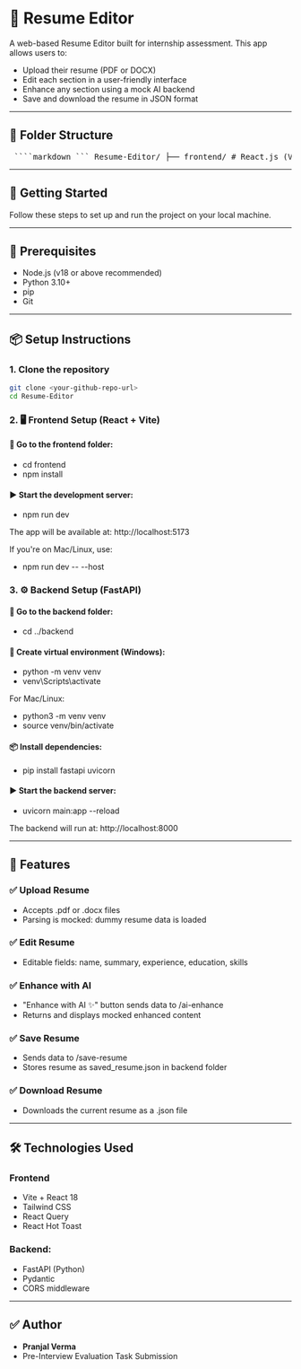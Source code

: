 # 📝 Resume Editor

A web-based Resume Editor built for internship assessment. This app allows users to:

- Upload their resume (PDF or DOCX)
- Edit each section in a user-friendly interface
- Enhance any section using a mock AI backend
- Save and download the resume in JSON format

---

## 📁 Folder Structure

<pre> ````markdown ``` Resume-Editor/ ├── frontend/ # React.js (Vite) + Tailwind CSS + React Query └── backend/ # FastAPI backend (Python) ``` ```` </pre>

---

## 🚀 Getting Started

Follow these steps to set up and run the project on your local machine.

---

## 🧩 Prerequisites

- Node.js (v18 or above recommended)
- Python 3.10+
- pip
- Git

---

## 📦 Setup Instructions

### 1. Clone the repository

```bash
git clone <your-github-repo-url>
cd Resume-Editor
```

### 2. 🖥️ Frontend Setup (React + Vite)

#### 📁 Go to the frontend folder:

- cd frontend
- npm install

#### ▶️ Start the development server:

- npm run dev

The app will be available at: http://localhost:5173

If you're on Mac/Linux, use:

- npm run dev -- --host

### 3. ⚙️ Backend Setup (FastAPI)

#### 📁 Go to the backend folder:

- cd ../backend

#### 🐍 Create virtual environment (Windows):

- python -m venv venv
- venv\Scripts\activate

For Mac/Linux:

- python3 -m venv venv
- source venv/bin/activate

#### 📦 Install dependencies:

- pip install fastapi uvicorn

#### ▶️ Start the backend server:

- uvicorn main:app --reload

The backend will run at: http://localhost:8000

---

## 📂 Features

### ✅ Upload Resume

- Accepts .pdf or .docx files
- Parsing is mocked: dummy resume data is loaded

### ✅ Edit Resume

- Editable fields: name, summary, experience, education, skills

### ✅ Enhance with AI

- "Enhance with AI ✨" button sends data to /ai-enhance
- Returns and displays mocked enhanced content

### ✅ Save Resume

- Sends data to /save-resume
- Stores resume as saved_resume.json in backend folder

### ✅ Download Resume

- Downloads the current resume as a .json file

---

## 🛠 Technologies Used

### Frontend

- Vite + React 18
- Tailwind CSS
- React Query
- React Hot Toast

### Backend:

- FastAPI (Python)
- Pydantic
- CORS middleware

---

## ✅ Author

- **Pranjal Verma**
- Pre-Interview Evaluation Task Submission
